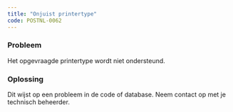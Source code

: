 ```yaml
---
title: "Onjuist printertype"
code: POSTNL-0062
---
```


<div class="columnLayout single" data-layout="single">
<div class="cell normal" data-type="normal">
<div class="innerCell">
<p><h3>Probleem</h3></p><p>Het opgevraagde printertype wordt niet ondersteund. </p><p><h3>Oplossing</h3></p><p>Dit wijst op een probleem in de code of database. Neem contact op met je technisch beheerder.</p></div>
</div>
</div>